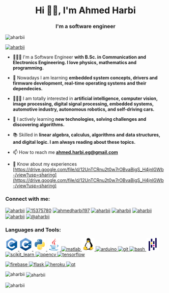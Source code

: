 <h1 align="center">Hi 👋🏼, I'm Ahmed Harbi</h1>
<h3 align="center">I'm a software engineer</h3>

<p align="left"> <img src="https://komarev.com/ghpvc/?username=aharbii&label=Profile%20views&color=0e75b6&style=flat" alt="aharbii" /> </p>

<p align="left"> <a href="https://github.com/ryo-ma/github-profile-trophy"><img src="https://github-profile-trophy.vercel.app/?username=aharbii" alt="aharbii" /></a> </p>

- 👨🏻‍🎓 I'm a Software Engineer **with B.Sc. in Communication and Electronics Engineering. I love physics, mathematics and programming.**

- 🌱 Nowadays I am learning **embedded system concepts, drivers and firmware development, real-time operating systems and their dependecies.**

- 👨🏻‍💻 I am totally interested in **artificial intelligence, computer vision, image processing, digital signal processing, embedded systems, automotive industry, autonomous robotics, and self-driving cars.**

- 🚀 I actively learning **new technologies, solving challenges and discovering algorithms.**

- 📚 Skilled in **linear algebra, calculus, algorithms and data structures, and digital logic. I am always reading about these topics.**

- 📫 How to reach me **ahmed.harbi.eg@gmail.com**

- 📄 Know about my experiences [https://drive.google.com/file/d/12UnTCRnu2t0w7rOBvaBigS_H4jnlGWb-/view?usp=sharing](https://drive.google.com/file/d/12UnTCRnu2t0w7rOBvaBigS_H4jnlGWb-/view?usp=sharing)

<h3 align="left">Connect with me:</h3>
<p align="left">
<a href="https://linkedin.com/in/aharbii" target="blank"><img align="center" src="https://raw.githubusercontent.com/rahuldkjain/github-profile-readme-generator/master/src/images/icons/Social/linked-in-alt.svg" alt="aharbii" height="30" width="40" /></a>
<a href="https://stackoverflow.com/users/15375780" target="blank"><img align="center" src="https://raw.githubusercontent.com/rahuldkjain/github-profile-readme-generator/master/src/images/icons/Social/stack-overflow.svg" alt="15375780" height="30" width="40" /></a>
<a href="https://kaggle.com/ahmedharbi197" target="blank"><img align="center" src="https://raw.githubusercontent.com/rahuldkjain/github-profile-readme-generator/master/src/images/icons/Social/kaggle.svg" alt="ahmedharbi197" height="30" width="40" /></a>
<a href="https://www.codechef.com/users/aharbii" target="blank"><img align="center" src="https://cdn.jsdelivr.net/npm/simple-icons@3.1.0/icons/codechef.svg" alt="aharbii" height="30" width="40" /></a>
<a href="https://www.hackerrank.com/aharbii" target="blank"><img align="center" src="https://raw.githubusercontent.com/rahuldkjain/github-profile-readme-generator/master/src/images/icons/Social/hackerrank.svg" alt="aharbii" height="30" width="40" /></a>
<a href="https://codeforces.com/profile/aharbii" target="blank"><img align="center" src="https://raw.githubusercontent.com/rahuldkjain/github-profile-readme-generator/master/src/images/icons/Social/codeforces.svg" alt="aharbii" height="30" width="40" /></a>
<a href="https://www.leetcode.com/aharbii" target="blank"><img align="center" src="https://raw.githubusercontent.com/rahuldkjain/github-profile-readme-generator/master/src/images/icons/Social/leet-code.svg" alt="aharbii" height="30" width="40" /></a>
<a href="https://www.hackerearth.com/@aharbii" target="blank"><img align="center" src="https://raw.githubusercontent.com/rahuldkjain/github-profile-readme-generator/master/src/images/icons/Social/hackerearth.svg" alt="@aharbii" height="30" width="40" /></a>
</p>

<h3 align="left">Languages and Tools:</h3>
<p align="left"> 
<a href="https://www.cprogramming.com/" target="_blank" rel="noreferrer"> <img src="https://raw.githubusercontent.com/devicons/devicon/master/icons/c/c-original.svg" alt="c" width="40" height="40"/> </a>
<a href="https://www.w3schools.com/cpp/" target="_blank" rel="noreferrer"> <img src="https://raw.githubusercontent.com/devicons/devicon/master/icons/cplusplus/cplusplus-original.svg" alt="cplusplus" width="40" height="40"/> </a> 
<a href="https://www.python.org" target="_blank" rel="noreferrer"> <img src="https://raw.githubusercontent.com/devicons/devicon/master/icons/python/python-original.svg" alt="python" width="40" height="40"/> 
<a href="https://www.java.com" target="_blank" rel="noreferrer"> <img src="https://raw.githubusercontent.com/devicons/devicon/master/icons/java/java-original.svg" alt="java" width="40" height="40"/> </a>
<a href="https://www.mathworks.com/" target="_blank" rel="noreferrer"> <img src="https://upload.wikimedia.org/wikipedia/commons/2/21/Matlab_Logo.png" alt="matlab" width="40" height="40"/> </a> 
<a href="https://www.linux.org/" target="_blank" rel="noreferrer"> <img src="https://raw.githubusercontent.com/devicons/devicon/master/icons/linux/linux-original.svg" alt="linux" width="40" height="40"/> </a>
<a href="https://www.arduino.cc/" target="_blank" rel="noreferrer"> <img src="https://cdn.worldvectorlogo.com/logos/arduino-1.svg" alt="arduino" width="40" height="40"/> </a> 
<a href="https://git-scm.com/" target="_blank" rel="noreferrer"> <img src="https://www.vectorlogo.zone/logos/git-scm/git-scm-icon.svg" alt="git" width="40" height="40"/> </a>
<a href="https://www.gnu.org/software/bash/" target="_blank" rel="noreferrer"> <img src="https://www.vectorlogo.zone/logos/gnu_bash/gnu_bash-icon.svg" alt="bash" width="40" height="40"/> </a>  
<a href="https://pandas.pydata.org/" target="_blank" rel="noreferrer"> <img src="https://raw.githubusercontent.com/devicons/devicon/2ae2a900d2f041da66e950e4d48052658d850630/icons/pandas/pandas-original.svg" alt="pandas" width="40" height="40"/> </a>
<a href="https://scikit-learn.org/" target="_blank" rel="noreferrer"> <img src="https://upload.wikimedia.org/wikipedia/commons/0/05/Scikit_learn_logo_small.svg" alt="scikit_learn" width="40" height="40"/> </a>
<a href="https://opencv.org/" target="_blank" rel="noreferrer"> <img src="https://www.vectorlogo.zone/logos/opencv/opencv-icon.svg" alt="opencv" width="40" height="40"/> </a>
<a href="https://www.tensorflow.org" target="_blank" rel="noreferrer"> <img src="https://www.vectorlogo.zone/logos/tensorflow/tensorflow-icon.svg" alt="tensorflow" width="40" height="40"/> </a> </p>
<a href="https://firebase.google.com/" target="_blank" rel="noreferrer"> <img src="https://www.vectorlogo.zone/logos/firebase/firebase-icon.svg" alt="firebase" width="40" height="40"/> </a> 
<a href="https://flask.palletsprojects.com/" target="_blank" rel="noreferrer"> <img src="https://www.vectorlogo.zone/logos/pocoo_flask/pocoo_flask-icon.svg" alt="flask" width="40" height="40"/> </a> 
<a href="https://heroku.com" target="_blank" rel="noreferrer"> <img src="https://www.vectorlogo.zone/logos/heroku/heroku-icon.svg" alt="heroku" width="40" height="40"/> </a>   
</a> <a href="https://www.qt.io/" target="_blank" rel="noreferrer"> <img src="https://upload.wikimedia.org/wikipedia/commons/0/0b/Qt_logo_2016.svg" alt="qt" width="40" height="40"/> </a>  

<p><img align="left" src="https://github-readme-stats.vercel.app/api/top-langs?username=aharbii&show_icons=true&locale=en&layout=compact" alt="aharbii" /></p>

<p>&nbsp;<img align="center" src="https://github-readme-stats.vercel.app/api?username=aharbii&show_icons=true&locale=en" alt="aharbii" /></p>

<p><img align="center" src="https://github-readme-streak-stats.herokuapp.com/?user=aharbii&" alt="aharbii" /></p>
